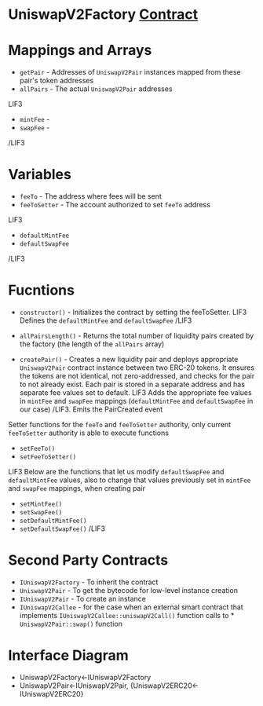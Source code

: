 # UniswapV2Factory [Contract](https://github.com/Uniswap/v2-core/blob/master/contracts/UniswapV2Factory.sol)

# Mappings and Arrays
* `getPair` - Addresses of `UniswapV2Pair` instances mapped from these pair's token addresses
* `allPairs` - The actual `UniswapV2Pair` addresses

LIF3
  
* `mintFee` -
* `swapFee` -

/LIF3

# Variables
* `feeTo` - The address where fees will be sent
* `feeToSetter` - The account authorized to set `feeTo` address

LIF3
  
* `defaultMintFee`
* `defaultSwapFee`
  
/LIF3

# Fucntions

* `constructor()` - Initializes the contract by setting the feeToSetter. LIF3 Defines the `defaultMintFee` and `defaultSwapFee` /LIF3
* `allPairsLength()` - Returns the total number of liquidity pairs created by the factory (the length of the `allPairs` array)

* `createPair()` - Creates a new liquidity pair and deploys appropriate `UniswapV2Pair` contract instance between two ERC-20 tokens. It ensures the tokens are not identical, not zero-addressed, and checks for the pair to not already exist. Each pair is stored in a separate address and has separate fee values set to default. LIF3 Adds the appropriate fee values in `mintFee` and `swapFee` mappings (`defaultMintFee` and `defaultSwapFee` in our case) /LIF3. Emits the PairCreated event 

Setter functions for the `feeTo` and `feeToSetter` authority, only current `feeToSetter` authority is able to execute functions
* `setFeeTo()`
* `setFeeToSetter()`

LIF3
Below are the functions that let us modify `defaultSwapFee` and `defaultMintFee` values, also to change that values previously set in `mintFee` and `swapFee` mappings, when creating pair 
* `setMintFee()`
* `setSwapFee()`
* `setDefaultMintFee()`
* `setDefaultSwapFee()`
/LIF3

# Second Party Contracts
* `IUniswapV2Factory` -  To inherit the contract
* `UniswapV2Pair` - To get the bytecode for low-level instance creation
* `IUniswapV2Pair` - To create an instance
* `IUniswapV2Callee` - for the case when an external smart contract that implements `IUniswapV2Callee::uniswapV2Call()` function calls to  * `UniswapV2Pair::swap()` function

# Interface Diagram
* UniswapV2Factory<-IUniswapV2Factory
* UniswapV2Pair<-IUniswapV2Pair, {UniswapV2ERC20<-IUniswapV2ERC20}




